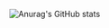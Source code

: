 ![Anurag's GitHub stats](https://github-readme-stats.vercel.app/api?username=ze-zeh&&show_icons=true&theme=graywhite)
